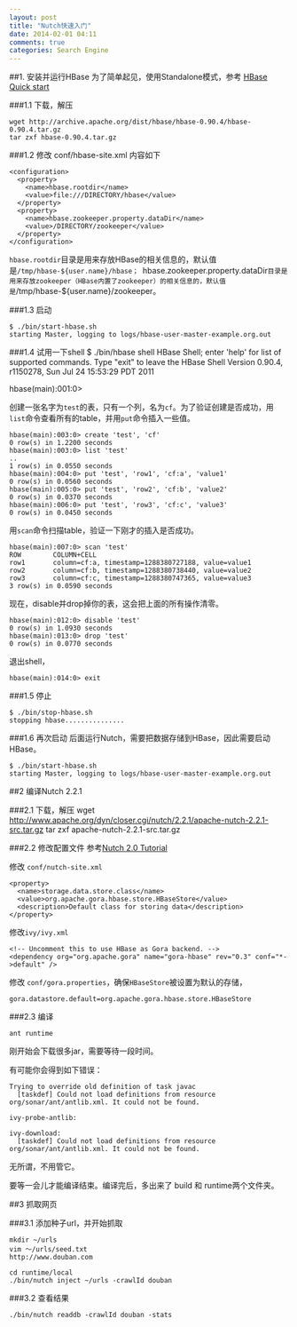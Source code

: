 ```yaml
---
layout: post
title: "Nutch快速入门"
date: 2014-02-01 04:11
comments: true
categories: Search Engine
---
```


##1. 安装并运行HBase
为了简单起见，使用Standalone模式，参考 [HBase Quick start](http://hbase.apache.org/book/quickstart.html)

###1.1 下载，解压

    wget http://archive.apache.org/dist/hbase/hbase-0.90.4/hbase-0.90.4.tar.gz
    tar zxf hbase-0.90.4.tar.gz

###1.2 修改 conf/hbase-site.xml
内容如下

    <configuration>
      <property>
        <name>hbase.rootdir</name>
        <value>file:///DIRECTORY/hbase</value>
      </property>
      <property>
        <name>hbase.zookeeper.property.dataDir</name>
        <value>/DIRECTORY/zookeeper</value>
      </property>
    </configuration>

`hbase.rootdir`目录是用来存放HBase的相关信息的，默认值是`/tmp/hbase-${user.name}/hbase； `hbase.zookeeper.property.dataDir`目录是用来存放zookeeper（HBase内置了zookeeper）的相关信息的，默认值是`/tmp/hbase-${user.name}/zookeeper。

###1.3 启动

    $ ./bin/start-hbase.sh
    starting Master, logging to logs/hbase-user-master-example.org.out

<!-- more -->

###1.4 试用一下shell
$ ./bin/hbase shell
HBase Shell; enter 'help<RETURN>' for list of supported commands.
Type "exit<RETURN>" to leave the HBase Shell
Version 0.90.4, r1150278, Sun Jul 24 15:53:29 PDT 2011

hbase(main):001:0>

创建一张名字为`test`的表，只有一个列，名为`cf`。为了验证创建是否成功，用`list`命令查看所有的table，并用`put`命令插入一些值。

    hbase(main):003:0> create 'test', 'cf'
    0 row(s) in 1.2200 seconds
    hbase(main):003:0> list 'test'
    ..
    1 row(s) in 0.0550 seconds
    hbase(main):004:0> put 'test', 'row1', 'cf:a', 'value1'
    0 row(s) in 0.0560 seconds
    hbase(main):005:0> put 'test', 'row2', 'cf:b', 'value2'
    0 row(s) in 0.0370 seconds
    hbase(main):006:0> put 'test', 'row3', 'cf:c', 'value3'
    0 row(s) in 0.0450 seconds

用`scan`命令扫描table，验证一下刚才的插入是否成功。

    hbase(main):007:0> scan 'test'
    ROW        COLUMN+CELL
    row1       column=cf:a, timestamp=1288380727188, value=value1
    row2       column=cf:b, timestamp=1288380738440, value=value2
    row3       column=cf:c, timestamp=1288380747365, value=value3
    3 row(s) in 0.0590 seconds

现在，disable并drop掉你的表，这会把上面的所有操作清零。

    hbase(main):012:0> disable 'test'
    0 row(s) in 1.0930 seconds
    hbase(main):013:0> drop 'test'
    0 row(s) in 0.0770 seconds 

退出shell，

    hbase(main):014:0> exit

###1.5 停止

    $ ./bin/stop-hbase.sh
    stopping hbase...............

###1.6 再次启动
后面运行Nutch，需要把数据存储到HBase，因此需要启动HBase。

    $ ./bin/start-hbase.sh
    starting Master, logging to logs/hbase-user-master-example.org.out

##2 编译Nutch 2.2.1

###2.1 下载，解压
    wget http://www.apache.org/dyn/closer.cgi/nutch/2.2.1/apache-nutch-2.2.1-src.tar.gz
    tar zxf apache-nutch-2.2.1-src.tar.gz

###2.2 修改配置文件
参考[Nutch 2.0 Tutorial](http://wiki.apache.org/nutch/Nutch2Tutorial)

修改 `conf/nutch-site.xml`

    <property>
      <name>storage.data.store.class</name>
      <value>org.apache.gora.hbase.store.HBaseStore</value>
      <description>Default class for storing data</description>
    </property>

修改`ivy/ivy.xml`

    <!-- Uncomment this to use HBase as Gora backend. -->
    <dependency org="org.apache.gora" name="gora-hbase" rev="0.3" conf="*->default" />
    
修改 `conf/gora.properties`，确保`HBaseStore`被设置为默认的存储，

    gora.datastore.default=org.apache.gora.hbase.store.HBaseStore

###2.3 编译

    ant runtime

刚开始会下载很多jar，需要等待一段时间。

有可能你会得到如下错误：

    Trying to override old definition of task javac
      [taskdef] Could not load definitions from resource org/sonar/ant/antlib.xml. It could not be found.
    
    ivy-probe-antlib:
    
    ivy-download:
      [taskdef] Could not load definitions from resource org/sonar/ant/antlib.xml. It could not be found.

无所谓，不用管它。

要等一会儿才能编译结束。编译完后，多出来了 build 和 runtime两个文件夹。

##3 抓取网页

###3.1 添加种子url，并开始抓取

    mkdir ~/urls
    vim ～/urls/seed.txt
    http://www.douban.com

    cd runtime/local
    ./bin/nutch inject ~/urls -crawlId douban

###3.2 查看结果

    ./bin/nutch readdb -crawlId douban -stats

